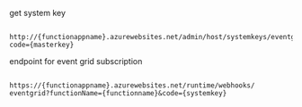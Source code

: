 get system key
<pre><code>
http://{functionappname}.azurewebsites.net/admin/host/systemkeys/eventgrid_extension?
code={masterkey}
</code></pre>

endpoint for event grid subscription
<pre><code>
https://{functionappname}.azurewebsites.net/runtime/webhooks/
eventgrid?functionName={functionname}&code={systemkey}
</code></pre>